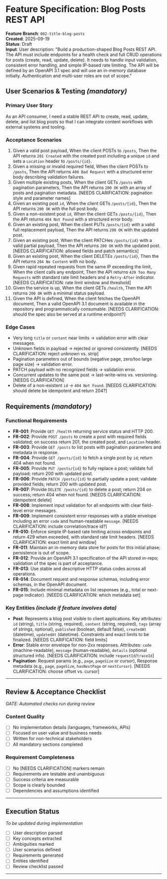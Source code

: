 # Feature Specification: Blog Posts REST API

**Feature Branch**: `002-title-blog-posts`  
**Created**: 2025-09-19  
**Status**: Draft  
**Input**: User description: "Build a production-shaped Blog Posts REST API. The API must include endpoints for a health check and full CRUD operations for posts (create, read, update, delete). It needs to handle input validation, consistent error handling, and simple IP-based rate limiting. The API will be defined by an OpenAPI 3.1 spec and will use an in-memory database initially. Authentication and multi-user roles are out of scope."

## User Scenarios & Testing *(mandatory)*

### Primary User Story
As an API consumer, I need a stable REST API to create, read, update, delete, and list blog posts so that I can integrate content workflows with external systems and tooling.

### Acceptance Scenarios
1. Given a valid post payload, When the client POSTs to `/posts`, Then the API returns `201 Created` with the created post including a unique `id` and sets a `Location` header to `/posts/{id}`.
2. Given a missing or invalid required field, When the client POSTs to `/posts`, Then the API returns `400 Bad Request` with a structured error body describing validation failures.
3. Given multiple existing posts, When the client GETs `/posts` with pagination parameters, Then the API returns `200 OK` with an array of posts and pagination metadata. [NEEDS CLARIFICATION: pagination style and parameter names]
4. Given an existing post `id`, When the client GETs `/posts/{id}`, Then the API returns `200 OK` with the full post body.
5. Given a non-existent post `id`, When the client GETs `/posts/{id}`, Then the API returns `404 Not Found` with a structured error body.
6. Given an existing post, When the client PUTs `/posts/{id}` with a valid full replacement payload, Then the API returns `200 OK` with the updated post.
7. Given an existing post, When the client PATCHes `/posts/{id}` with a valid partial payload, Then the API returns `200 OK` with the updated post. [NEEDS CLARIFICATION: allowed fields and patch semantics]
8. Given an existing post, When the client DELETEs `/posts/{id}`, Then the API returns `204 No Content` with no body.
9. Given rapid repeated requests from the same IP exceeding the limit, When the client calls any endpoint, Then the API returns `429 Too Many Requests` with standard rate limit headers and a `Retry-After` indicator. [NEEDS CLARIFICATION: rate limit window and threshold]
10. Given the service is up, When the client GETs `/health`, Then the API returns `200 OK` with a minimal status payload.
11. Given the API is defined, When the client fetches the OpenAPI document, Then a valid OpenAPI 3.1 document is available in the repository and programmatically consumable. [NEEDS CLARIFICATION: should the spec also be served at a runtime endpoint?]

### Edge Cases
- Very long `title` or `content` near limits → validation error with clear messages.
- Unknown fields in payload → rejected or ignored consistently. [NEEDS CLARIFICATION: reject unknown vs. strip]
- Pagination parameters out of bounds (negative page, zero/too large page size) → validation error.
- PATCH payload with no recognized fields → validation error.
- Concurrent updates to the same post → last-write-wins vs. versioning. [NEEDS CLARIFICATION]
- Delete of a non-existent `id` → `404 Not Found`. [NEEDS CLARIFICATION: should delete be idempotent and return 204?]

## Requirements *(mandatory)*

### Functional Requirements
- **FR-001**: Provide `GET /health` returning service status and HTTP 200.
- **FR-002**: Provide `POST /posts` to create a post with required fields validated; on success return 201, the created post, and `Location` header.
- **FR-003**: Provide `GET /posts` to list posts with pagination parameters and metadata in response.
- **FR-004**: Provide `GET /posts/{id}` to fetch a single post by `id`; return 404 when not found.
- **FR-005**: Provide `PUT /posts/{id}` to fully replace a post; validate full payload; return 200 with updated post.
- **FR-006**: Provide `PATCH /posts/{id}` to partially update a post; validate provided fields; return 200 with updated post.
- **FR-007**: Provide `DELETE /posts/{id}` to delete a post; return 204 on success; return 404 when not found. [NEEDS CLARIFICATION: idempotent delete]
- **FR-008**: Implement input validation for all endpoints with clear field-level error messages.
- **FR-009**: Implement consistent error responses with a stable envelope including an error `code` and human-readable `message`. [NEEDS CLARIFICATION: include correlation/trace id?]
- **FR-010**: Enforce simple IP-based rate limiting across endpoints and return 429 when exceeded, with standard rate limit headers. [NEEDS CLARIFICATION: exact limit and window]
- **FR-011**: Maintain an in-memory data store for posts for this initial phase; persistence is out of scope.
- **FR-012**: Provide an OpenAPI 3.1 specification of the API stored in-repo; validation of the spec is part of acceptance.
- **FR-013**: Use stable and descriptive HTTP status codes across all operations.
- **FR-014**: Document request and response schemas, including error schemas, in the OpenAPI document.
- **FR-015**: Include minimal metadata on list responses (e.g., total or next-page indicator). [NEEDS CLARIFICATION: which metadata set]

### Key Entities *(include if feature involves data)*
- **Post**: Represents a blog post visible to client applications. Key attributes: `id` (string), `title` (string, required), `content` (string, required), `tags` (array of strings, optional), `published` (boolean, default false), `createdAt` (datetime), `updatedAt` (datetime). Constraints and exact limits to be finalized. [NEEDS CLARIFICATION: field limits]
- **Error**: Stable error envelope for non-2xx responses. Attributes: `code` (machine-readable), `message` (human-readable), `details` (optional structured info). [NEEDS CLARIFICATION: include `requestId`/`traceId`]
- **Pagination**: Request params (e.g., `page`, `pageSize` or cursor), Response metadata (e.g., `page`, `pageSize`, `hasNextPage` or `nextCursor`). [NEEDS CLARIFICATION: choose offset vs. cursor]

---

## Review & Acceptance Checklist
*GATE: Automated checks run during review*

### Content Quality
- [ ] No implementation details (languages, frameworks, APIs)
- [ ] Focused on user value and business needs
- [ ] Written for non-technical stakeholders
- [ ] All mandatory sections completed

### Requirement Completeness
- [ ] No [NEEDS CLARIFICATION] markers remain
- [ ] Requirements are testable and unambiguous  
- [ ] Success criteria are measurable
- [ ] Scope is clearly bounded
- [ ] Dependencies and assumptions identified

---

## Execution Status
*To be updated during implementation*

- [ ] User description parsed
- [ ] Key concepts extracted
- [ ] Ambiguities marked
- [ ] User scenarios defined
- [ ] Requirements generated
- [ ] Entities identified
- [ ] Review checklist passed

---
